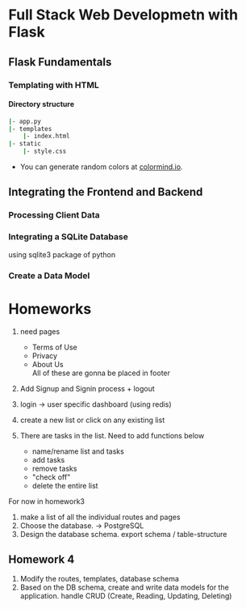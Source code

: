 # Full Stack Web Developmetn with Flask

## Flask Fundamentals

### Templating with HTML

#### Directory structure

```bash
|- app.py
|- templates
    |- index.html
|- static
    |- style.css
```

* You can generate random colors at [colormind.io](http://colormind.io/).

## Integrating the Frontend and Backend

### Processing Client Data

### Integrating a SQLite Database

using sqlite3 package of python

### Create a Data Model

# Homeworks
1. need pages
    * Terms of Use
    * Privacy
    * About Us  
    All of these are gonna be placed in footer

2. Add Signup and Signin process + logout
3. login -> user specific dashboard (using redis)
4. create a new list or click on any existing list
5. There are tasks in the list. Need to add functions below
    * name/rename list and tasks
    * add tasks
    * remove tasks
    * "check off"
    * delete the entire list

For now in homework3
1. make a list of all the individual routes and pages
2. Choose the database. -> PostgreSQL
3. Design the database schema. export schema / table-structure

## Homework 4
1. Modify the routes, templates, database schema
2. Based on the DB schema, create and write data models for the application. handle CRUD (Create, Reading, Updating, Deleting)